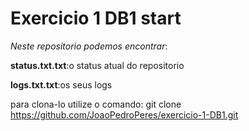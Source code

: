 # Exercicio 1 DB1 start 

*Neste repositorio podemos encontrar*:

**status.txt.txt**:o status atual do repositorio

**logs.txt.txt**:os seus logs  

para clona-lo utilize o comando:
git clone <https://github.com/JoaoPedroPeres/exercicio-1-DB1.git>
